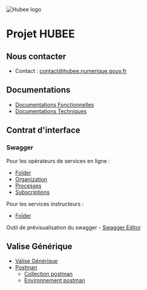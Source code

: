 ![Hubee logo](https://apirecettenhube.imfr.cgi.com/authenticationendpoint/images/logo_hubee.png)





# Projet HUBEE

## Nous contacter
- Contact : contact@hubee.numerique.gouv.fr

## Documentations
- [Documentations Fonctionnelles](https://github.com/dinum-HubEE/Documentations/releases/latest/DocumentationsFonctionnelles.zip)
- [Documentations Techniques](https://github.com/dinum-HubEE/Documentations/releases/latest/DocumentationsTechniques.zip)

## Contrat d'interface
  
### Swagger
Pour les opérateurs de services en ligne :
- [Folder](https://github.com/dinum-HubEE/Documentations/tree/main/Documentations%20Techniques/Swagger)
- [Organization](https://github.com/dinum-HubEE/Documentations/tree/main/Documentations%20Techniques/Swagger)
- [Processes](https://github.com/dinum-HubEE/Documentations/tree/main/Documentations%20Techniques/Swagger)
- [Subscriptions](https://github.com/dinum-HubEE/Documentations/tree/main/Documentations%20Techniques/Swagger)

Pour les services instructeurs :
- [Folder](https://github.com/dinum-HubEE/Documentations/tree/main/Documentations%20Techniques/Swagger)

Outil de prévisualisation du swagger - [Swagger Editor](https://editor.swagger.io/)

## Valise Générique

- [Valise Générique](https://github.com/dinum-HubEE/Documentations/releases/latest/valiseGenerique.zip)
- [Postman](https://www.postman.com/downloads/)
	- [Collection postman](https://github.com/dinum-HubEE/Documentations/tree/main/Documentations%20Techniques/valise_g%C3%A9n%C3%A9rique/COLLECTION)
	- [Environnement postman](https://github.com/dinum-HubEE/Documentations/tree/main/Documentations%20Techniques/valise_g%C3%A9n%C3%A9rique/ENVIRONNEMENT)
